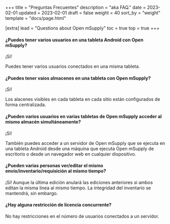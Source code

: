 +++
title = "Preguntas Frecuentes"
description = "aka FAQ."
date = 2023-02-01
updated = 2023-02-01
draft = false
weight = 40
sort_by = "weight"
template = "docs/page.html"

[extra]
lead = "Questions about Open mSupply"
toc = true
top = true
+++

#### ¿Puedes tener varios usuarios en una tableta Android con Open mSupply?

¡Sí!

Puedes tener varios usuarios conectados en una misma tableta.

#### ¿Puedes tener vaios almacenes en una tableta con Open mSupply?

¡Sí!

Los alacenes visibles en cada tableta en cada sitio están configurados de forma centralizada.

#### ¿Pueden varios usuarios en varias tabletas de Open mSupply acceder al mismo almacén simultáneamente?

¡Sí!

También puedes acceder a un servidor de Open mSupply que se ejecuta en una tableta Android desde una máquina que ejecuta Open mSupply de escritorio o desde un navegador web en cualquier dispositivo.

#### ¿Pueden varias personas ver/editar el mismo envío/inventario/requisición al mismo tiempo?

¡Sí! Aunque la última edición anulará las ediciones anteriores si ambos editan la misma línea al mismo tiempo. La integridad del inventario se mantendrá, sin embargo.

#### ¿Hay alguna restricción de licencia concurrente?

No hay restricciones en el número de usuarios conectados a un servidor.

